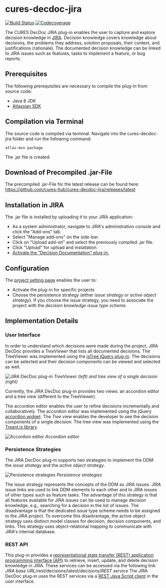 # cures-decdoc-jira

[![Build Status](https://travis-ci.org/cures-hub/cures-decdoc-jira.svg?branch=master)](https://travis-ci.org/cures-hub/cures-decdoc-jira)
[![Codecoverage](https://codecov.io/gh/cures-hub/cures-decdoc-jira/branch/master/graph/badge.svg)](https://codecov.io/gh/cures-hub/cures-decdoc-jira/branch/master)

The CURES DecDoc JIRA plug-in enables the user to capture and explore decision knowledge in [JIRA](https://de.atlassian.com/software/jira).
Decision knowledge covers knowledge about decisions, the problems they address, solution proposals, their context, and justifications (rationale). The documented decision knowledge can be linked to JIRA issues such as features, tasks to implement a feature, or bug reports.

## Prerequisites
The following prerequisites are necessary to compile the plug-in from source code:
- Java 8 JDK
- [Atlassian SDK](https://developer.atlassian.com/docs/getting-started/set-up-the-atlassian-plugin-sdk-and-build-a-project)

## Compilation via Terminal
The source code is compiled via terminal.
Navigate into the cures-decdoc-jira folder and run the following command:
```
atlas-mvn package
```
The .jar file is created.

## Download of Precompiled .jar-File
The precompiled .jar-File for the latest release can be found here: https://github.com/cures-hub/cures-decdoc-jira/releases/latest

## Installation in JIRA
The .jar file is installed by uploading it to your JIRA application:
- As a system administrator, navigate to JIRA's administration console and click the "Add-ons" tab.
- Select "Manage add-ons" on the side-bar.
- Click on "Upload add-on" and select the previously compiled .jar file.
- Click "Upload" for upload and installation.
- [Activate the "Decision Documentation" plug-in.](https://github.com/cures-hub/cures-decdoc-jira/blob/master/doc/installed_plugin.png)

## Configuration
The [project setting page](https://github.com/cures-hub/cures-decdoc-jira/raw/master/doc/config_plugin.png) enables the user to:
- Activate the plug-in for specific projects
- Choose the persistence strategy (either *issue strategy* or *active object strategy*). If you choose the issue strategy, you need to associate the project with the *decision knowledge issue type scheme*.

## Implementation Details

### User Interface

In order to understand which decisions were made during the project, JIRA DecDoc provides a *TreeViewer* that lists all documented decisions.
The TreeViewer was implemented using the [jsTree jQuery plug-in](https://www.jstree.com).
The decisions can be selected and their decision components can be viewed and selected as well.

![JIRA DecDoc plug-in](https://github.com/cures-hub/cures-decdoc-jira/raw/master/doc/example_treant_radargrammetry.png)
*TreeViewer (left) and tree view of a single decision (right)*

Currently, the JIRA DecDoc plug-in provides two views: an accordion editor and a tree view (different to the TreeViewer).

The accordion editor enables the user to refine decisions incrementally and collaboratively.
The accordion editor was implemented using the jQuery [accordion widget](https://jqueryui.com/accordion).
The *Tree* view enables the developer to see the decision components of a single decision.
The tree view was implemented using the [Treant.js library](http://fperucic.github.io/treant-js).

![Accordion editor](https://github.com/cures-hub/cures-decdoc-jira/raw/master/doc/example_editor_radargrammetry.png)
*Accordion editor*

### Persistence Strategies
The JIRA DecDoc plug-in supports two strategies to implement the DDM: the *issue strategy* and the *active object strategy*.

![Persistence strategies](https://github.com/cures-hub/cures-decdoc-jira/raw/master/doc/decision_storage_strategies.png)
*Persistence strategies*

The issue strategy represents the concepts of the DDM as JIRA issues.
JIRA issue links are used to link DDM elements to each other and to JIRA issues of other types such as feature tasks.
The advantage of this strategy is that all features available for JIRA issues can be used to manage decision knowledge, e.g., searching for a decision in the list of issues.
The disadvantage is that the dedicated issue type scheme needs to be assigned to the JIRA project.
To overcome this disadvantage, the active object strategy uses distinct model classes for decision, decision components, and links.
This strategy uses object-relational mapping to communicate with JIRA's internal database.

### REST API
This plug-in provides a [representational state transfer (REST) application programming interface (API)](https://github.com/cures-hub/cures-decdoc-jira/raw/master/doc/rest_services.png) to retrieve, insert, update, and delete decision knowledge in JIRA.
These services can be accessed via the following link: *JIRA base URL*/rest/decisions/latest/decisions/*REST service*
The JIRA DecDoc plug-in uses the REST services via a [REST Java Script client](https://github.com/cures-hub/cures-decdoc-jira/blob/master/src/main/resources/js/controller/decdoc.rest.client.js) in the user interface.